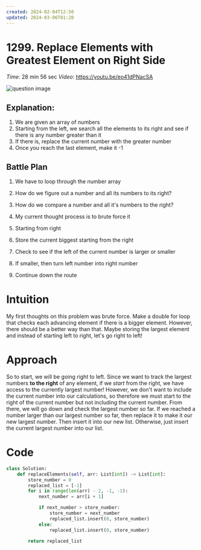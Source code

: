 ```yaml
---
created: 2024-02-04T12:50
updated: 2024-03-06T01:20
---
```

# 1299. Replace Elements with Greatest Element on Right Side

*Time*: 28 min 56 sec
*Video*: https://youtu.be/eo41dPNacSA

![question image](Permanent/Education/coding_interview/LeetCode/archive/replace_elements_with_greatest_element_on_right_side/img/image0.png)




## Explanation:
1. We are given an array of numbers
2. Starting from the left, we search all the elements to its right and see if
    there is any number greater than it
3. If there is, replace the current number with the greater number
4. Once you reach the last element, make it -1


## Battle Plan

1. We have to loop through the number array
2. How do we figure out a number and all its numbers to its right?
3. How do we compare a number and all it's numbers to the right?
4. My current thought process is to brute force it 

1. Starting from right
2. Store the current biggest starting from the right
3. Check to see if the left of the current number is larger or smaller
4. If smaller, then turn left number into right number
5. Continue down the route


# Intuition
<!-- Describe your first thoughts on how to solve this problem. -->
My first thoughts on this problem was brute force. Make a double for loop that checks each advancing element if there is a bigger element. However, there should be a better way than that. Maybe storing the largest element and instead of starting left to right, let's go right to left!

# Approach
<!-- Describe your approach to solving the problem. -->
So to start, we will be going right to left. Since we want to track the largest numbers **to the right** of any element, if we *start* from the right, we have access to the currently largest number! However, we don't want to include the current number into our calculations, so therefore we must start to the right of the current number but not including the current number. From there, we will go down and check the largest number so far. If we reached a number larger than our largest number so far, then replace it to make it our new largest number. Then insert it into our new list. Otherwise, just insert the current largest number into our list.


# Code
```python
class Solution:
    def replaceElements(self, arr: List[int]) -> List[int]:
        store_number = 0
        replaced_list = [-1]
        for i in range(len(arr) - 2, -1, -1):
            next_number = arr[i + 1]

            if next_number > store_number:
                store_number = next_number
                replaced_list.insert(0, store_number)
            else:
                replaced_list.insert(0, store_number)

        return replaced_list

```
